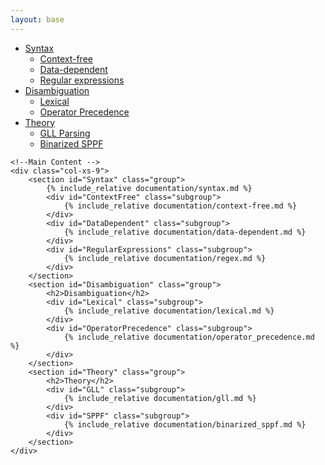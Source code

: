 ```yaml
---
layout: base
---
```


<script type="text/javascript">
	$('body').scrollspy({
	    target: '.bs-docs-sidebar',
	    offset: 40
	});
</script>


<div class="row">
    <!--Nav Bar -->
    <nav class="col-xs-3 bs-docs-sidebar">
        <ul id="sidebar" class="nav nav-stacked fixed">
            <li>
                <a href="#Syntax">Syntax</a>
                <ul class="nav nav-stacked">
                	<li><a href="#ContextFree">Context-free</a></li>
                	<li><a href="#DataDependent">Data-dependent</a></li>
                    <li><a href="#RegularExpressions">Regular expressions</a></li>
                </ul>
            </li>
    		<li>
                <a href="#Disambiguation">Disambiguation</a>
                <ul class="nav nav-stacked">
                    <li><a href="#Lexical">Lexical</a></li>
                	<li><a href="#OperatorPrecedence">Operator Precedence</a></li>
                </ul>
            </li>
            <li>
                <a href="#Theory">Theory</a>
                <ul class="nav nav-stacked">
                    <li><a href="#GLL">GLL Parsing</a></li>
                	<li><a href="#SPPF">Binarized SPPF</a></li>
                </ul>
            </li>
        </ul>
    </nav>

    <!--Main Content -->
    <div class="col-xs-9">
        <section id="Syntax" class="group">
        	{% include_relative documentation/syntax.md %}
        	<div id="ContextFree" class="subgroup">
                {% include_relative documentation/context-free.md %}
            </div>
            <div id="DataDependent" class="subgroup">
                {% include_relative documentation/data-dependent.md %}
            </div>
            <div id="RegularExpressions" class="subgroup">
                {% include_relative documentation/regex.md %}
            </div>
        </section>
        <section id="Disambiguation" class="group">
        	<h2>Disambiguation</h2>
        	<div id="Lexical" class="subgroup">
                {% include_relative documentation/lexical.md %}
            </div>
            <div id="OperatorPrecedence" class="subgroup">
                {% include_relative documentation/operator_precedence.md %}
            </div>
        </section>
        <section id="Theory" class="group">
        	<h2>Theory</h2>
        	<div id="GLL" class="subgroup">
                {% include_relative documentation/gll.md %}
            </div>
            <div id="SPPF" class="subgroup">
                {% include_relative documentation/binarized_sppf.md %}
            </div>
        </section> 
    </div>
</div>
